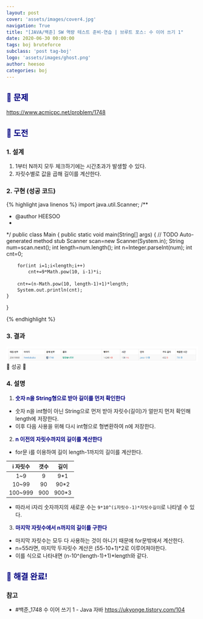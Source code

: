 ```yaml
---
layout: post
cover: 'assets/images/cover4.jpg'
navigation: True
title: "[JAVA/백준] SW 역량 테스트 준비-연습 | 브루트 포스: 수 이어 쓰기 1"
date: 2020-06-30 00:00:00
tags: boj bruteforce
subclass: 'post tag-boj'
logo: 'assets/images/ghost.png'
author: heesoo
categories: boj
---
```

## <span style="color:navy">👀 문제</span>
<https://www.acmicpc.net/problem/1748>

## <span style="color:navy">👊 도전</span>

### 1. 설계
1. 1부터 N까지 모두 체크하기에는 시간초과가 발생할 수 있다.
2. 자릿수별로 값을 곱해 길이를 계산한다.

### 2. 구현 (성공 코드)
{% highlight java linenos %}
import java.util.Scanner;
/**
 * @author HEESOO
 *
 */
public class Main {
	public static void main(String[] args) {
		// TODO Auto-generated method stub
		Scanner scan=new Scanner(System.in);
		String num=scan.next();
		int length=num.length();
		int n=Integer.parseInt(num);
		int cnt=0;
		
		for(int i=1;i<length;i++) 
			cnt+=9*Math.pow(10, i-1)*i;
		
		cnt+=(n-Math.pow(10, length-1)+1)*length;
		System.out.println(cnt);
	}
}

{% endhighlight %}

### 3. 결과
![실행결과](./assets/images/200630_3.PNG)
🤟 성공 🤟  

### 4. 설명
1. **<span style="color:navy">숫자 n을 String형으로 받아 길이를 먼저 확인한다</span>**  
- 숫자 n을 int형이 아닌 String으로 먼저 받아 자릿수(길이)가 얼만지 먼저 확인해 length에 저장한다.
- 이후 다음 사용을 위해 다시 int형으로 형변환하여 n에 저장한다.

2. **<span style="color:navy">n 이전의 자릿수까지의 길이를 계산한다</span>**  
- for문 i를 이용하여 길이 length-1까지의 길이를 계산한다.

|i 자릿수|갯수|길이|
|:---:|:---:|:---:|
|1~9|9|9*1|
|10~99|90|90*2|
|100~999|900|900*3|

- 따라서 i자리 숫자까지의 새로운 수는 `9*10^(i자릿수-1)*자릿수길이`로 나타낼 수 있다.

3. **<span style="color:navy">마지막 자릿수에서 n까지의 길이를 구한다</span>** 
- 마지막 자릿수는 모두 다 사용하는 것이 아니기 때문에 for문밖에서 계산한다.
- n=55라면, 마지막 두자릿수 계산은 (55-10+1)*2로 이루어져야한다.
- 이를 식으로 나타내면 (n-10^(length-1)+1)*length와 같다.

## <span style="color:navy">👏 해결 완료!</span>

### 참고
- #백준_1748 수 이어 쓰기 1 - Java 자바 <https://ukyonge.tistory.com/104>